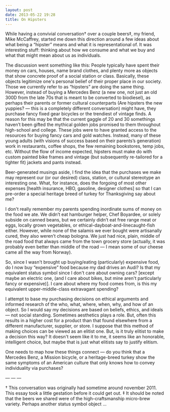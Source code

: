 ```yaml
---
layout: post
date: 2013-05-22 19:28
title: On Hipsters
---
```


While having a convivial conversation† over a couple beers‡, my friend, Mike McCaffrey, started me down this direction around a few ideas about what being a “hipster” means and what it is representational of. It was interesting stuff: thinking about how we consume and what we buy and what that might mean about us as individuals. 

The discussion went something like this:
People typically have spent their money on cars, houses, name brand clothes, and plenty more as objects that show concrete proof of a social station or class. Basically, these objects legitimize one's personal belief of their proper place in our society. Those we currently refer to as “hipsters” are doing the same thing. However, instead of buying a Mercedes Benz (a new one, not just an old 300D from the late 70s that is meant to be converted to biodiesel), as perhaps their parents or former cultural counterparts (Are hipsters the new yuppies? — this is a completely different conversation) might have, they purchase fancy fixed gear bicycles or the trendiest of vintage finds. A reason for this may be that the current gaggle of 20 and 30 somethings haven’t been gifted the mythical golden jobs promised to them throughout high-school and college. These jobs were to have granted access to the resources for buying fancy cars and gold watches. Instead, many of these young adults (with visions of success based on their parents’s generation) work in restaurants, coffee shops, the few remaining bookstores, temp jobs, etc. Without the flow of income expected, hipsters must make do with custom painted bike frames and vintage (but subsequently re-tailored for a tighter fit) jackets and pants instead.

Beer-generated musings aside, I find the idea that the purchases we make may represent our (or our desired) class, station, or cultural stereotype an interesting one. What, for instance, does the forgoing of most other expenses [health insurance, HBO, gasoline, designer clothes] so that I can pre-order a special heritage breed of turkey for Thanksgiving say about me? 

I don't really remember my parents spending inordinate sums of money on the food we ate. We didn’t eat hamburger helper, Chef Boyardee, or solely subside on canned beans, but we certainly didn’t eat free range meat or eggs, locally grown vegetables, or ethical-dayboat-and-linecaught-fish either. However, while none of the salamis we ever bought were artisanally cured, they also weren’t cheap bologna. We just had nice, plain, middle of the road food that always came from the town grocery store (actually, it was probably even better than middle of the road — I mean some of our cheese came all the way from Norway).

So, since I wasn't brought up buying/eating (particularly) expensive food, do I now buy “expensive” food because my dad drives an Audi? Is that my equivalent status symbol since I don't care about owning cars? [except maybe an electric one, (and I care about bikes, but mine aren't particularly fancy or expensive)]. I care about where my food comes from, is this my equivalent upper-middle-class extravagant spending? 

I attempt to base my purchasing decisions on ethical arguments and informed research of the who, what, where, when, why, and how of an object. So I would say my decisions are based on beliefs, ethics, and ideals — not social standing. Sometimes aesthetics plays a role. But, often this results in a higher cost for a product than that found elsewhere from a different manufacturer, supplier, or store. I suppose that this method of making choices can be viewed as an elitist one. But, is it truly elitist to make a decision this way? It doesn't seem like it to me, it seems like an honorable, intelligent choice, but maybe that is just what elitists say to justify elitism.

One needs to map how these things connect — do you think that a Mercedes Benz, a Mission bicycle, or a heritage-breed turkey show the same symptoms of an American culture that only knows how to convey individuality via purchases? 

— — —

† This conversation was originally had sometime around november 2011. This essay took a little gestation before it could get out.
‡ It should be noted that the beers we shared were of the high-craftsmanship micro-brew variety. Perhaps another status symbol object …

